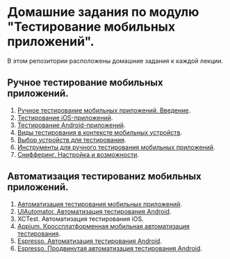 # Домашние задания по модулю "Тестирование мобильных приложений".

В этом репозитории расположены домашние задания к каждой лекции.

## Ручное тестирование мобильных приложений.

1. [Ручное тестирование мобильных приложений. Введение](https://docs.google.com/spreadsheets/d/1IqiSYBoyzGZvaf0iou0KNoabHDON82gM/edit?gid=48090469#gid=48090469).
2. [Тестирование iOS-приложений](https://docs.google.com/spreadsheets/d/1h9n2UK923i8tGZhRNFTLrjBiTgd3j3m6/edit?gid=2043918268#gid=2043918268).
3. [Тестирование Android-приложений](https://docs.google.com/spreadsheets/d/1KaLq_JSde37UNPJrsnesGllGG4Qf0nWk/edit?gid=323520604#gid=323520604).
4. [Виды тестирования в контексте мобильных устройств](https://docs.google.com/spreadsheets/d/1RRPPkvxQ5XVzkoZSSSuwJeEwcxAV7p4N/edit?gid=691860141#gid=691860141).
5. [Выбор устройств для тестирования](https://docs.google.com/spreadsheets/d/1zysy1rDkJ2Loq8fza1GUbk0nQXL7dbDP/edit?gid=190692015#gid=190692015).
6. [Инструменты для ручного тестирования мобильных приложений](https://docs.google.com/spreadsheets/d/1-ToBEth9an623HbE_bplgbFkOW6ll4Z_/edit?gid=1623484543#gid=1623484543).
7. [Снифферинг. Настройка и возможности](https://docs.google.com/spreadsheets/d/1nHZeCnkZ0tZCeWhGsYkEil4NZ1WS0oOi/edit?gid=1223325030#gid=1223325030).

## Автоматизация тестированиz мобильных приложений.
1. [Автоматизация тестирования мобильных приложений](https://github.com/YULLEN1/Automated_Mobile_Testing_Homework_2.1).
2. [UIAutomator. Автоматизация тестирования Android](https://github.com/YULLEN1/Automated_Mobile_Testing_Homework_2.2).
3. XCTest. Автоматизация тестирования iOS.
4. [Appium. Кроссплатформенная мобильная автоматизация тестирования](https://github.com/YULLEN1/Automated_Mobile_Testing_Homework_2.4).
5. [Espresso. Автоматизация тестирования Android](https://github.com/YULLEN1/Automated_Mobile_Testing_Homework_2.5).
6. [Espresso. Продвинутая автоматизация тестирования Android](https://github.com/YULLEN1/Automated_Mobile_Testing_Homework_2.6).
